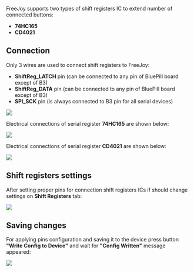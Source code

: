 FreeJoy supports two types of shift registers IC to extend number of connected buttons: 

* **74HC165**
* **CD4021**

## Connection

Only 3 wires are used to connect shift registers to FreeJoy:

* **ShiftReg_LATCH** pin (can be connected to any pin of BluePill board except of B3)
* **ShiftReg_DATA** pin (can be connected to any pin of BluePill board except of B3)
* **SPI_SCK** pin (is always connected to B3 pin for all serial devices)

<img src="https://d.radikal.ru/d43/2001/6d/b46fe0d8b06e.png"/>

Electrical connections of serial register **74HC165** are shown below:

<img src="https://a.radikal.ru/a17/2001/2b/bcf0240c12fc.jpg"/>

Electrical connections of serial register **CD4021** are shown below:

<img src="https://c.radikal.ru/c21/2001/48/e6c6ed1fced3.jpg"/>

## Shift registers settings

After setting proper pins for connection shift registers ICs if should change settings on **Shift Registers** tab:

<img src="https://a.radikal.ru/a34/2001/1e/68cdb5679c94.png"/>

## Saving changes

For applying pins configuration and saving it to the device press button **"Write Config to Device"** and wait for **"Config Written"** message appeared:

<img src="https://d.radikal.ru/d33/2001/03/d9b2a553a823.png"/>
